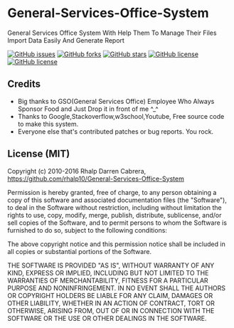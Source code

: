 # General-Services-Office-System
General Services Office System With Help Them To  Manage Their Files Import Data Easily And Generate Report

[![GitHub issues](https://img.shields.io/github/issues/rhalp10/General-Services-Office-System.svg)](https://github.com/rhalp10/General-Services-Office-System/issues)
[![GitHub forks](https://img.shields.io/github/forks/rhalp10/General-Services-Office-System.svg)](https://github.com/rhalp10/General-Services-Office-System/network)
[![GitHub stars](https://img.shields.io/github/stars/rhalp10/General-Services-Office-System.svg)](https://github.com/rhalp10/General-Services-Office-System/stargazers)
[![GitHub license](https://img.shields.io/badge/license-MIT-blue.svg)](https://raw.githubusercontent.com/rhalp10/General-Services-Office-System/master/LICENSE)
[![GitHub license](https://img.shields.io/badge/version-v1.01-blue.svg)](https://raw.githubusercontent.com/rhalp10/General-Services-Office-System/master/releases)


## Credits
- Big thanks to GSO(General Services Office) Employee Who Always Sponsor Food and Just Drop it in front of me ^_^
- Thanks to Google,Stackoverflow,w3school,Youtube, Free source code  to make this system.
- Everyone else that's contributed patches or bug reports. You rock.

## License (MIT)
Copyright (c) 2010-2016 Rhalp Darren Cabrera, https://github.com/rhalp10/General-Services-Office-System

Permission is hereby granted, free of charge, to any person obtaining
a copy of this software and associated documentation files (the
"Software"), to deal in the Software without restriction, including
without limitation the rights to use, copy, modify, merge, publish,
distribute, sublicense, and/or sell copies of the Software, and to
permit persons to whom the Software is furnished to do so, subject to
the following conditions:

The above copyright notice and this permission notice shall be
included in all copies or substantial portions of the Software.

THE SOFTWARE IS PROVIDED "AS IS", WITHOUT WARRANTY OF ANY KIND,
EXPRESS OR IMPLIED, INCLUDING BUT NOT LIMITED TO THE WARRANTIES OF
MERCHANTABILITY, FITNESS FOR A PARTICULAR PURPOSE AND
NONINFRINGEMENT. IN NO EVENT SHALL THE AUTHORS OR COPYRIGHT HOLDERS BE
LIABLE FOR ANY CLAIM, DAMAGES OR OTHER LIABILITY, WHETHER IN AN ACTION
OF CONTRACT, TORT OR OTHERWISE, ARISING FROM, OUT OF OR IN CONNECTION
WITH THE SOFTWARE OR THE USE OR OTHER DEALINGS IN THE SOFTWARE.
